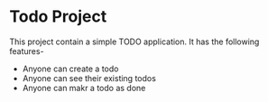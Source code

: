 # Todo Project

This project contain a simple TODO application.
It has the following features-

- Anyone can create a todo
- Anyone can see their existing todos
- Anyone can makr a todo as done